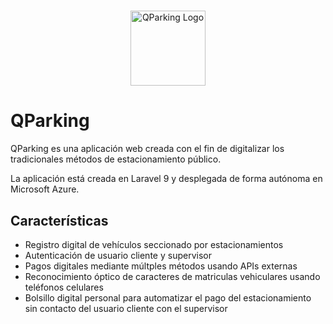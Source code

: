 
# 

<p align="center"><a href="#" target="_blank"><img src="https://i.imgur.com/CWBpVRz.png" width="120" alt="QParking Logo"></a></p>

# QParking

QParking es una aplicación web creada con el fin de digitalizar los tradicionales métodos de estacionamiento público.

La aplicación está creada en Laravel 9 y desplegada de forma autónoma en Microsoft Azure.


## Características

- Registro digital de vehículos seccionado por estacionamientos
- Autenticación de usuario cliente y supervisor
- Pagos digitales mediante múltples métodos usando APIs externas
- Reconocimiento óptico de caracteres de matriculas vehiculares usando teléfonos celulares
- Bolsillo digital personal para automatizar el pago del estacionamiento sin contacto del usuario cliente con el supervisor

